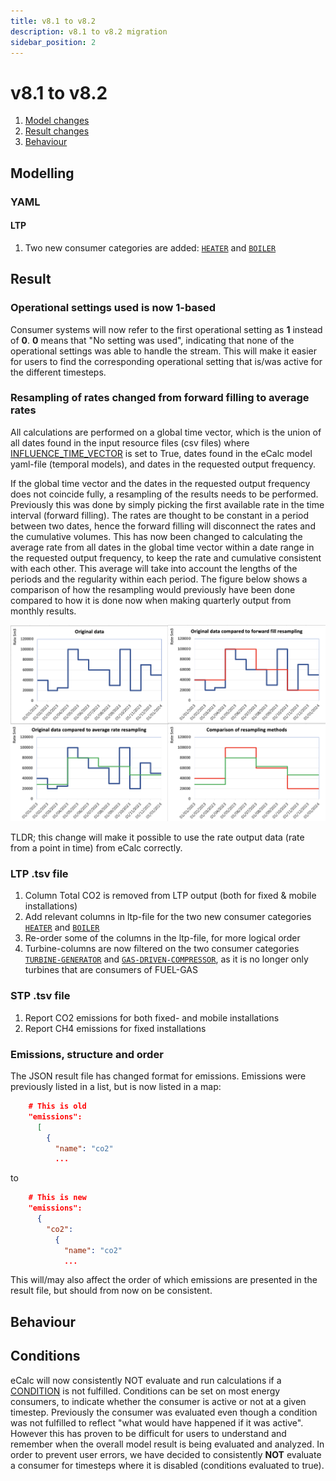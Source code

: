 ```yaml
---
title: v8.1 to v8.2
description: v8.1 to v8.2 migration
sidebar_position: 2
---
```


# v8.1 to v8.2

1. [Model changes](#modelling)
2. [Result changes](#result)
3. [Behaviour](#behaviour)

## Modelling

### YAML

#### LTP

1. Two new consumer categories are added: [`HEATER`](../references/keywords/CATEGORY) and [`BOILER`](../references/keywords/CATEGORY)

## Result

### Operational settings used is now 1-based

Consumer systems will now refer to the first operational setting as **1** instead of **0**. **0** means that "No setting was used", indicating that none of the operational settings was able to handle the stream. This will make it easier for users to find the corresponding operational setting that is/was active for the different timesteps.

### Resampling of rates changed from forward filling to average rates

All calculations are performed on a global time vector, which is the union of all dates found in the 
input resource files (csv files) where [INFLUENCE_TIME_VECTOR](../references/keywords/INFLUENCE_TIME_VECTOR) is set to 
True, dates found in the eCalc model yaml-file (temporal models), and dates in the requested output frequency.

If the global time vector and the dates in the requested output frequency does not coincide fully, a resampling of the 
results needs to be performed. Previously this was done by simply picking the first 
available rate in the time interval (forward filling). The rates are thought to be constant in a period between two 
dates, hence the forward filling will disconnect the rates and the cumulative volumes. This has now been changed to 
calculating the average rate from all dates in the global time vector within a date range in the requested output 
frequency, to keep the rate and cumulative consistent with each other. This average will take into 
account the lengths of the periods and the regularity within each period. The figure below shows a comparison of how the
resampling would previously have been done compared to how it is done now when making quarterly output from monthly results.

![](/img/docs/changed_rate_resampling.png)

TLDR; this change will make it possible to use the rate output data (rate from a point in time) from eCalc correctly.

### LTP .tsv file
1. Column Total CO2 is removed from LTP output (both for fixed & mobile installations)
2. Add relevant columns in ltp-file for the two new consumer categories [`HEATER`](../references/keywords/CATEGORY) and [`BOILER`](../references/keywords/CATEGORY)
3. Re-order some of the columns in the ltp-file, for more logical order
4. Turbine-columns are now filtered on the two consumer categories [`TURBINE-GENERATOR`](../references/keywords/CATEGORY) and [`GAS-DRIVEN-COMPRESSOR`](../references/keywords/CATEGORY), as it is no longer only turbines that are consumers of FUEL-GAS

### STP .tsv file
1. Report CO2 emissions for both fixed- and mobile installations
2. Report CH4 emissions for fixed installations


### Emissions, structure and order

The JSON result file has changed format for emissions. Emissions were previously listed in a list, but is now listed in a map:

```json
    # This is old
    "emissions":
      [
        {
          "name": "co2"
          ...
```

to

```json
    # This is new
    "emissions":
      {
        "co2":
          {
            "name": "co2"
            ...
```

This will/may also affect the order of which emissions are presented in the result file, but should from now on be consistent.

## Behaviour

## Conditions

eCalc will now consistently NOT evaluate and run calculations if a [CONDITION](../references/keywords/CONDITION) is not fulfilled. Conditions can be set on most energy consumers, to indicate whether the consumer is active or not at a given timestep. Previously the consumer was evaluated even though a condition was not fulfilled to reflect "what would have happened if it was active". However this has proven to be difficult for users to understand and remember when the overall model result is being evaluated and analyzed. In order to prevent user errors, we have decided to consistently **NOT** evaluate a consumer for timesteps where it is disabled (conditions evaluated to true).



